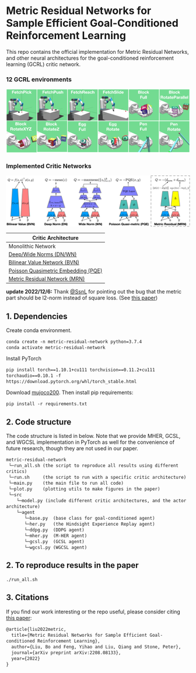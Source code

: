 # Metric Residual Networks for Sample Efficient Goal-Conditioned Reinforcement Learning

This repo contains the official implementation for Metric Residual Networks, and other
neural architectures for the goal-conditioned reinforcement learning (GCRL) critic network.

### 12 GCRL environments
<p align="center">
<img src="https://github.com/Cranial-XIX/metric-residual-network/blob/master/misc/gcrl_env.png" width="800">
<p>

### Implemented Critic Networks
<p align="center">
<img src="https://github.com/Cranial-XIX/metric-residual-network/blob/master/misc/gcrl.png" width="800">
<p>

| Critic Architecture |
| --- |
| Monolithic Network |
| [Deep/Wide Norms (DN/WN)](https://arxiv.org/pdf/2002.05825.pdf) |
| [Bilinear Value Network (BVN)](https://arxiv.org/pdf/2204.13695.pdf) |
| [Poisson Quasimetric Embedding (PQE)](https://arxiv.org/pdf/2206.15478.pdf) |
| [Metric Residual Network (MRN)](https://arxiv.org/abs/2208.08133.pdf) |

**update 2022/12/6:** Thank [@SsnL](https://github.com/SsnL) for pointing out the bug that the metric part should be l2-norm instead of square loss. (See [this paper](https://arxiv.org/abs/2211.15120))

## 1. Dependencies
Create conda environment.
```
conda create -n metric-residual-network python=3.7.4
conda activate metric-residual-network
```
Install PyTorch
```
pip install torch==1.10.1+cu111 torchvision==0.11.2+cu111 torchaudio==0.10.1 -f https://download.pytorch.org/whl/torch_stable.html
```
Download [mujoco200](https://www.roboti.us/download.html). Then install pip requirements:
```
pip install -r requirements.txt
```

## 2. Code structure
The code structure is listed in below. Note that we provide MHER, GCSL, and WGCSL
implementation in PyTorch as well for the convenience of future research, though
they are not used in our paper.
```
metric-residual-network
 └─run_all.sh (the script to reproduce all results using different critics)
 └─run.sh     (the script to run with a specific critic architecture)
 └─main.py    (the main file to run all code)
 └─plot.py    (plotting utils to make figures in the paper)
 └─src
    └─model.py (include different critic architectures, and the actor architecture)
    └─agent
       └─base.py  (base class for goal-conditioned agent)
       └─her.py   (the Hindsight Experience Replay agent)
       └─ddpg.py  (DDPG agent)
       └─mher.py  (M-HER agent)
       └─gcsl.py  (GCSL agent)
       └─wgcsl.py (WGCSL agent)
 ```

## 2. To reproduce results in the paper
```
./run_all.sh
```

## 3. Citations
If you find our work interesting or the repo useful, please consider citing [this paper](https://arxiv.org/abs/2208.08133.pdf):
```
@article{liu2022metric,
  title={Metric Residual Networks for Sample Efficient Goal-conditioned Reinforcement Learning},
  author={Liu, Bo and Feng, Yihao and Liu, Qiang and Stone, Peter},
  journal={arXiv preprint arXiv:2208.08133},
  year={2022}
}
```
